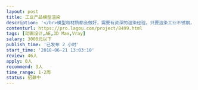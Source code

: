 ```yaml
---                
layout: post       
title: 工业产品模型渲染           
description: '</br>模型和材质都会做好，需要有资深的渲染经验，只要渲染工业不锈钢，木饰面等材质，要求有资深的渲染经验</br>'     
contenturl: https://pro.lagou.com/project/8499.html      
tags: [动画设计,AE,3D Max,Vray]            
salary: 3000元以下          
publish_time: '已发布 2 小时'         
start_time: '2018-06-21 13:03:10'           
review: 46人                   
apply: 0人                   
recommend: 3人                   
time_range: 1-2周              
status: 招募中                  
---                 
```


